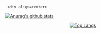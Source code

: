 
	 <div align=center>
[![Anurag's github stats](https://github-readme-stats.vercel.app/api?username=dlrtn)](https://github.com/dlrtn/github-readme-stats)
 </div>
 <div align=center>

[![Top Langs](https://github-readme-stats.vercel.app/api/top-langs/?useranme=dlrtn&layout=compact)](https://github.com/dlrtn/github-readme-stats)
 </div>
